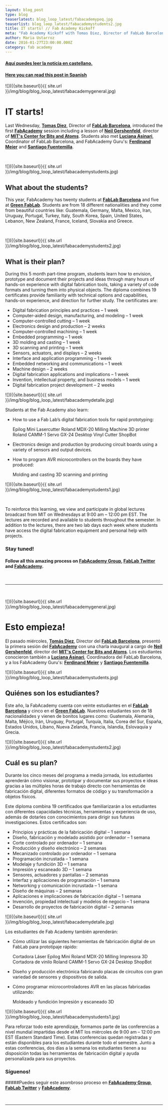 ```yaml
---
layout: blog_post
type: blog
teaserlatest: blog_loop_latest/fabacademypeq.jpg
teaserlist: blog_loop_latest/fabacademystudents2.jpg
title: IT starts! // Fab Academy Kickoff
meta: "Fab Academy Kickoff with Tomas Diez, Director of FabLab Barcelona, introducing the first lesson of Neil Gershenfeld, director of MIT's Center for Bits and Atoms."
author: Maria Ustarroz
date: 2016-01-27T23:00:00.000Z
category: fab academy
---
```


<h4><a href="#spanish"> Aquí puedes leer la notícia en castellano. </a></h4>
<h4><a href="#spanish"> Here you can read this post in Spanish </a></h4>

![]({{site.baseurl}}{{ site.url }}/img/blog/blog_loop_latest/fabacademygeneral.jpg)


# IT starts!

Last Wednesday, **[Tomas Diez](http://iaac.net/iaac/people/tomas-diez/)**, Director of **[FabLab Barcelona](http://fablabbcn.org)**, introduced the first **[FabAcademy](http://fabacademy.org/)** session including a lesson of **[Neil Gershenfeld](http://ng.cba.mit.edu/)**, director of **[MIT's Center for Bits and Atoms](http://cba.mit.edu/)**. Students also met **[Luciana Asinari](http://iaac.net/iaac/people/luciana-asinari/)**, Coordinator of FabLab Barcelona, and FabAcademy Guru's: **[Ferdinand Meier](http://iaac.net/iaac/people/ferdinand-meier/)** and **[Santiago Fuentemilla](http://iaac.net/iaac/people/santi-fuentemilla/)**.

&nbsp;

![]({{site.baseurl}}{{ site.url }}/img/blog/blog_loop_latest/fabacademystudents.jpg)

## What about the students?

This year, FabAcademy has twenty students at **[FabLab Barcelona](http://fablabbcn.org/fab_academy.html)** and five at **[Green FabLab](http://greenfablab.org/)**. Students are from 18 different nationalities and they come from beautiful countries like:  Guatemala, Germany, Malta, Mexico, Iran, Uruguay, Portugal, Turkey, Italy, South Korea, Spain, United States, Lebanon, New Zealand, France, Iceland, Slovakia and Greece.

&nbsp;

![]({{site.baseurl}}{{ site.url }}/img/blog/blog_loop_latest/fabacademystudents2.jpg)


## What is their plan?

During this 5 month part-time program, students learn how to envision, prototype and document their projects and ideas through many hours of hands-on experience with digital fabrication tools, taking a variety of code formats and turning them into physical objects. 
The diploma combines 19 certificates provide familiarity with technical options and capabilities, hands-on experience, and direction for further study. The certificates are:

- Digital fabrication principles and practices – 1 week
- Computer-aided design, manufacturing, and modeling – 1 week
- Computer-controlled cutting – 1 week
- Electronics design and production – 2 weeks
- Computer-controlled machining – 1 week
- Embedded programming – 1 week
- 3D molding and casting – 1 week
- 3D scanning and printing – 1 week
- Sensors, actuators, and displays – 2 weeks
- Interface and application programming – 1 week
- Embedded networking and communications – 1 week
- Machine design – 2 weeks
- Digital fabrication applications and implications – 1 week
- Invention, intellectual property, and business models – 1 week
- Digital fabrication project development – 2 weeks

![]({{site.baseurl}}{{ site.url }}/img/blog/blog_loop_latest/fabacademydetalle.jpg)
&nbsp;

Students at the Fab Academy also learn:

- How to use a Fab Lab’s digital fabrication tools for rapid prototyping:

    Epilog Mini Lasercutter
    Roland MDX-20 Milling Machine
    3D printer
    Roland CAMM-1 Servo GX-24 Desktop Vinyl Cutter
    ShopBot

- Electronics design and production by producing circuit boards using a variety of sensors and output devices.

- How to program AVR microcontrollers on the boards they have produced:

    Molding and casting
    3D scanning and printing


![]({{site.baseurl}}{{ site.url }}/img/blog/blog_loop_latest/fabacademystudents1.jpg)

&nbsp;

To reinforce this learning, we view and participate in global lectures broadcast from MIT on Wednesdays at 9:00 am – 12:00 pm EST. The lectures are recorded and available to students throughout the semester. In addition to the lectures, there are two lab days each week where students have access the digital fabrication equipment and personal help with projects.

### Stay tuned!

<h4> Follow all this amazing process on <u><a href="https://www.facebook.com/FabLab.BCN">FabAcademy Group</a></u>, <u><a href="https://twitter.com/fablabbcn">FabLab Twitter</a></u> and <u><a href="http://fabacademy.org/">FabAcademy</a></u>.</h4>

&nbsp;

---

&nbsp;

<a name="spanish">
![]({{site.baseurl}}{{ site.url }}/img/blog/blog_loop_latest/fabacademygeneral.jpg)
</a>

# Esto empieza!

El pasado miércoles, **[Tomás Diez](http://iaac.net/iaac/people/tomas-diez/)**, Director del **[FabLab Barcelona](http://fablabbcn.org)**, presentó la primera sesión del **[FabAcademy](http://fabacademy.org/)** con una charla inaugural a cargo de **[Neil Gershenfeld](http://ng.cba.mit.edu/)**, director del **[MIT's Center for Bits and Atoms](http://cba.mit.edu/)**. Los estudiantes conocieron también a **[Luciana Asinari](http://iaac.net/iaac/people/luciana-asinari/)**, Coordinadora del FabLab Barcelona, y a los FabAcademy Guru's: **[Ferdinand Meier](http://iaac.net/iaac/people/ferdinand-meier/)** y **[Santiago Fuentemilla](http://iaac.net/iaac/people/santi-fuentemilla/)**.

![]({{site.baseurl}}{{ site.url }}/img/blog/blog_loop_latest/fabacademystudents.jpg)

## Quiénes son los estudiantes?

Este año, la FabAcademy cuenta con veinte estudiantes en el **[FabLab Barcelona](http://fablabbcn.org/fab_academy.html)** y cinco en el **[Green FabLab](http://greenfablab.org/)**. Nuestros estudiantes son de 18 nacionalidades y vienen de bonitos lugares como: Guatemala, Alemania, Malta, Méjico, Irán, Uruguay, Portugal, Turquía, Italia, Corea del Sur, España, Estados Unidos, Líbano, Nueva Zelanda, Francia, Islandia, Eslovaquia y Grecia.


![]({{site.baseurl}}{{ site.url }}/img/blog/blog_loop_latest/fabacademystudents2.jpg)


## Cuál es su plan?

Durante los cinco meses del programa a media jornada, los estudiantes aprenderán cómo visionar, prototipar y documentar sus proyectos e ideas gracias a las múltiples horas de trabajo directo con herramientas de fabricación digital, diferentes formatos de código y su transformación a objetos físicos.

Este diploma combina 19 certificados que familiarizarán a los estudiantes con diferentes capacidades técnicas, herramientas y experiencia de uso, además de dotarles con conocimientos para dirigir sus futuras investigaciones. Estos certificados son:

- Principios y prácticas de la fabricación digital – 1 semana
- Diseño, fabricación y modelado asistido por ordenador – 1 semana
- Corte controlado por ordenador – 1 semana
- Producción y diseño electrónico – 2 semanas
- Mecanizado controlado por ordenador – 1 semana
- Programación incrustada – 1 semana
- Modelaje y fundición 3D – 1 semana
- Impresión y escaneado 3D – 1 semana
- Sensores, actuadores y pantallas – 2 semanas
- Interfaz y aplicaciones de programación – 1 semana
- Networking y comunicación incrustada – 1 semana
- Diseño de máquinas – 2 semanas
- Aplicaciones e implicaciones de fabricación digital – 1 semana
- Invención, propiedad intelectual y modelos de negocio – 1 semana
- Desarrollo de proyectos de fabricación digital – 2 semanas



![]({{site.baseurl}}{{ site.url }}/img/blog/blog_loop_latest/fabacademydetalle.jpg)


Los estudiantes de Fab Academy también aprenderán:

- Cómo utilizar las siguientes herramientas de fabricación digital de un FabLab para prototipaje rápido:

    Cortadora Láser Epilog Mini
    Roland MDX-20 Milling 
    Impresora 3D 
    Cortadora de vinilo Roland CAMM-1 Servo GX-24 Desktop 
    ShopBot

- Diseño y producción electrónica fabricando placas de circuitos con gran variedad de sensores y dispositivos de salida.

- Cómo programar microcontroladores AVR en las placas fabricadas utilizando:

    Moldeado y fundición
    Impresión y escaneado 3D


![]({{site.baseurl}}{{ site.url }}/img/blog/blog_loop_latest/fabacademystudents1.jpg)

Para reforzar todo este aprendizaje, formamos parte de las conferencias a nivel mundial impartidas desde el MIT los miércoles de 9:00 am – 12:00 pm EST (Eastern Standard Time). Estas conferencias quedan registradas y están disponibles para los estudiantes durante todo el semestre. Junto a estas conferencias, dos días a la semana los estudiantes tienen a su disposición todas las herramientas de fabricación digital y ayuda personalizada para sus proyectos.


### Síguenos!

#####Puedes seguir este asombroso proceso en **[FabAcademy Group](https://www.facebook.com/FabLab.BCN)**, **[FabLab Twitter](https://twitter.com/fablabbcn)** y **[FabAcademy](http://fabacademy.org/)**.

&nbsp;


---


